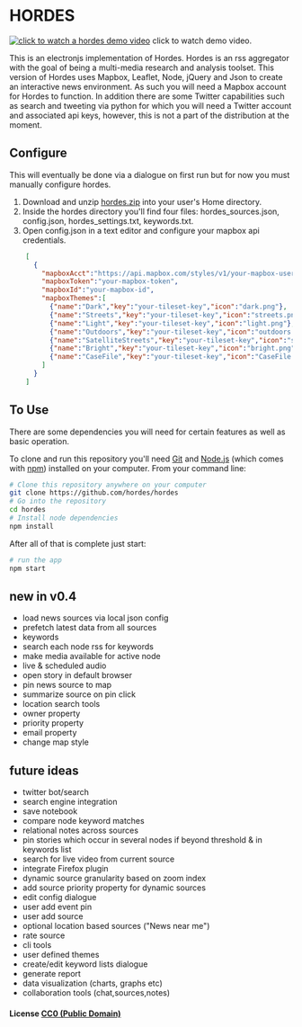 # HORDES

[![click to watch a hordes demo video](https://i.vimeocdn.com/video/606634311.webp)](https://vimeo.com/194627789?autoplay=true)
click to watch demo video.

This is an electronjs implementation of Hordes. Hordes is an rss aggregator with the goal of being a multi-media research and analysis toolset. This version of Hordes uses Mapbox, Leaflet, Node, jQuery and Json to create an interactive news environment. As such you will need a Mapbox account for Hordes to function. In addition there are some Twitter capabilities such as search and tweeting via python for which you will need a Twitter account and associated api keys, however, this is not a part of the distribution at the moment.

## Configure

This will eventually be done via a dialogue on first run but for now you must manually configure hordes. 
1. Download and unzip [hordes.zip](https://hordes.info/hordes.zip) into your user's Home directory.
2. Inside the hordes directory you'll find four files: hordes_sources.json, config.json, hordes_settings.txt, keywords.txt.
3. Open config.json in a text editor and configure your mapbox api credentials.
```json
	[
	  {
	    "mapboxAcct":"https://api.mapbox.com/styles/v1/your-mapbox-user-name",
	    "mapboxToken":"your-mapbox-token",
	    "mapboxId":"your-mapbox-id",
	    "mapboxThemes":[
		  {"name":"Dark","key":"your-tileset-key","icon":"dark.png"},
		  {"name":"Streets","key":"your-tileset-key","icon":"streets.png"},
		  {"name":"Light","key":"your-tileset-key","icon":"light.png"},
		  {"name":"Outdoors","key":"your-tileset-key","icon":"outdoors.png"},
		  {"name":"SatelliteStreets","key":"your-tileset-key","icon":"satellite.png"},
		  {"name":"Bright","key":"your-tileset-key","icon":"bright.png"},
		  {"name":"CaseFile","key":"your-tileset-key","icon":"CaseFile.png"}
		]
	  }
	]
```

## To Use

There are some dependencies you will need for certain features as well as basic operation.

To clone and run this repository you'll need [Git](https://git-scm.com) and [Node.js](https://nodejs.org/en/download/) (which comes with [npm](http://npmjs.com)) installed on your computer. From your command line:

```bash
# Clone this repository anywhere on your computer
git clone https://github.com/hordes/hordes
# Go into the repository
cd hordes
# Install node dependencies
npm install
```

After all of that is complete just start:
```bash
# run the app
npm start
```

## new in v0.4
* load news sources via local json config
* prefetch latest data from all sources
* keywords
* search each node rss for keywords
* make media available for active node
* live & scheduled audio
* open story in default browser
* pin news source to map
* summarize source on pin click
* location search tools
* owner property
* priority property
* email property
* change map style

## future ideas
* twitter bot/search
* search engine integration
* save notebook
* compare node keyword matches
* relational notes across sources
* pin stories which occur in several nodes if beyond threshold & in keywords list
* search for live video from current source
* integrate Firefox plugin
* dynamic source granularity based on zoom index
* add source priority property for dynamic sources
* edit config dialogue
* user add event pin
* user add source
* optional location based sources ("News near me")
* rate source
* cli tools
* user defined themes
* create/edit keyword lists dialogue
* generate report
* data visualization (charts, graphs etc)
* collaboration tools (chat,sources,notes)

#### License [CC0 (Public Domain)](LICENSE.md)
